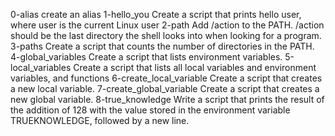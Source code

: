 0-alias
create an alias
1-hello_you
Create a script that prints hello user, where user is the current Linux user
2-path
Add /action to the PATH. /action should be the last directory the shell looks into when looking for a program.
3-paths
Create a script that counts the number of directories in the PATH.
4-global_variables
Create a script that lists environment variables.
5-local_variables
Create a script that lists all local variables and environment variables, and functions
6-create_local_variable
Create a script that creates a new local variable.
7-create_global_variable
Create a script that creates a new global variable.
8-true_knowledge
Write a script that prints the result of the addition of 128 with the value stored in the environment variable TRUEKNOWLEDGE, followed by a new line.
